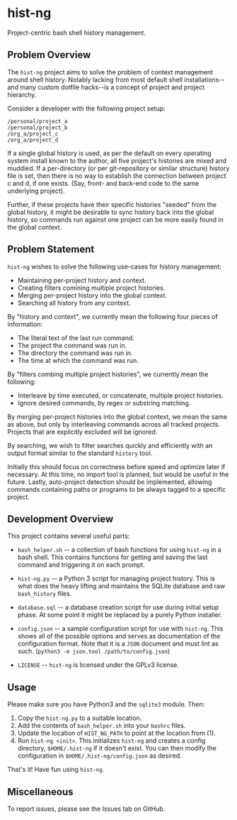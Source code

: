 # hist-ng

Project-centric bash shell history management.


## Problem Overview

The `hist-ng` project aims to solve the problem of context management around
shell history. Notably lacking from most default shell installations--and
many custom dotfile hacks--is a concept of project and project hierarchy.

Consider a developer with the following project setup:

    /personal/project_a
    /personal/project_b
    /org_a/project_c
    /org_a/project_d

If a single global history is used, as per the default on every operating
system install known to the author, all five project's histories are mixed
and muddied. If a per-directory (or per git-repository or similar structure)
history file is set, then there is no way to establish the connection
between project c and d, if one exists. (Say, front- and back-end code to
the same underlying project).

Further, if these projects have their specific histories "seeded" from the
global history, it might be desirable to sync history back into the global
history, so commands run against one project can be more easily found
in the global context.


## Problem Statement

`hist-ng` wishes to solve the following use-cases for history management:

 - Maintaining per-project history and context.
 - Creating filters comining multiple project histories.
 - Merging per-project history into the global context.
 - Searching all history from any context.

By "history and context", we currently mean the following four pieces of
information:

 - The literal text of the last run command.
 - The project the command was run in.
 - The directory the command was run in.
 - The time at which the command was run.

By "filters combing multiple project histories", we currently mean the
following:

 - Interleave by time executed, or concatenate, multiple project histories.
 - Ignore desired commands, by regex or substring matching.

By merging per-project histories into the global context, we mean the
same as above, but only by interleaving commands across all tracked
projects. Projects that are explicitly excluded will be ignored.

By searching, we wish to filter searches quickly and efficiently with an
output format similar to the standard `history` tool.

Initially this should focus on correctness before speed and optimize later
if necessary. At this time, no import tool is planned, but would be useful
in the future. Lastly, auto-project detection should be implemented, allowing
commands containing paths or programs to be always tagged to a specific
project.


## Development Overview

This project contains several useful parts:

 - `bash_helper.sh` -- a collection of bash functions for using `hist-ng` in
   a bash shell. This contains functions for getting and saving the last
   command and triggering it on each prompt.

 - `hist-ng.py` -- a Python 3 script for managing project history. This is
   what does the heavy lifting and maintains the SQLite database and raw
   `bash_history` files.

 - `database.sql` -- a database creation script for use during initial setup
   phase. At some point it might be replaced by a purely Python installer.

 - `config.json` -- a sample configuration script for use with `hist-ng`.
   This shows all of the possible options and serves as documentation of the
   configuration format. Note that it is a `JSON` document and must lint as
   such. (`python3 -m json.tool /path/to/config.json`)

 - `LICENSE` -- `hist-ng` is licensed under the GPLv3 license.


## Usage

Please make sure you have Python3 and the `sqlite3` module. Then:

 1. Copy the `hist-ng.py` to a suitable location.
 2. Add the contents of `bash_helper.sh` into your `bashrc` files.
 3. Update the location of `HIST_NG_PATH` to point at the location from (1).
 4. Run `hist-ng <init>`. This initializes `hist-ng` and creates a config
    directory, `$HOME/.hist-ng` if it doesn't exist. You can then modify the
    configuration in `$HOME/.hist-ng/config.json` as desired.

That's it! Have fun using `hist-ng`.


## Miscellaneous

To report issues, please see the Issues tab on GitHub.
